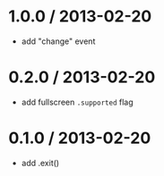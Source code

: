 
1.0.0 / 2013-02-20 
==================

  * add "change" event

0.2.0 / 2013-02-20 
==================

  * add fullscreen `.supported` flag

0.1.0 / 2013-02-20 
==================

  * add .exit()
